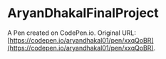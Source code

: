 # AryanDhakalFinalProject

A Pen created on CodePen.io. Original URL: [https://codepen.io/aryandhakal01/pen/xxqQoBR](https://codepen.io/aryandhakal01/pen/xxqQoBR).


